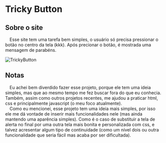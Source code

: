 # Tricky Button
## Sobre o site
&emsp;Esse site tem uma tarefa bem simples, o usuário só precisa pressionar o botão no centro da tela (kkk). 
Após precionar o botão, é mostrada uma mensagem de parabéns. 

![TrickyButton](https://user-images.githubusercontent.com/105115163/171522262-03807702-8ed1-4dcc-ba77-c99802816e38.png)

## Notas
&emsp;Eu achei bem diverdido fazer esse projeto, porque ele tem uma ideia simples, mas que ao mesmo tempo me fez buscar fora do que eu conhecia. 
Também, assim como outros projetos recentes, me ajudou a praticar html, css e principalmente javascript (o meu foco atualmente).\
&emsp;Como eu mencionei, esse projeto tem uma ideia mais simples, por isso ele me dá vontade de inserir mais funcionalidades nele
(mas ainda mantendo uma aparência simples).
Como é o caso de substituir a tela de alerta no final por uma outra tela mais bonita e personalizada com css, e talvez acresentar algum tipo de continuidade 
(como um nível dois ou outra funcionalidade que seria fácil mas acaba por ser dificultada).
